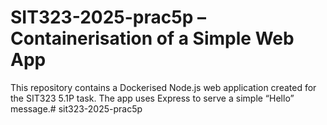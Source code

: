 # SIT323-2025-prac5p – Containerisation of a Simple Web App

This repository contains a Dockerised Node.js web application created for the SIT323 5.1P task. The app uses Express to serve a simple “Hello” message.#   s i t 3 2 3 - 2 0 2 5 - p r a c 5 p  
 